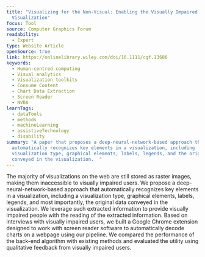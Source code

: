 ```yaml
---
title: "Visualizing for the Non‐Visual: Enabling the Visually Impaired to Use
  Visualization"
focus: Tool
source: Computer Graphics Forum
readability:
  - Expert
type: Website Article
openSource: true
link: https://onlinelibrary.wiley.com/doi/10.1111/cgf.13686
keywords:
  - Human-centred computing
  - Visual analytics
  - Visualization toolkits
  - Consume Content
  - Chart Data Extraction
  - Screen Reader
  - NVDA
learnTags:
  - dataTools
  - methods
  - machineLearning
  - assistiveTechnology
  - disability
summary: "A paper that proposes a deep‐neural‐network‐based approach that
  automatically recognizes key elements in a visualization, including
  visualization type, graphical elements, labels, legends, and the original data
  conveyed in the visualization.  "
---
```

The majority of visualizations on the web are still stored as raster images, making them inaccessible to visually impaired users. We propose a deep-neural-network-based approach that automatically recognizes key elements in a visualization, including a visualization type, graphical elements, labels, legends, and most importantly, the original data conveyed in the visualization. We leverage such extracted information to provide visually impaired people with the reading of the extracted information. Based on interviews with visually impaired users, we built a Google Chrome extension designed to work with screen reader software to automatically decode charts on a webpage using our pipeline. We compared the performance of the back-end algorithm with existing methods and evaluated the utility using qualitative feedback from visually impaired users.